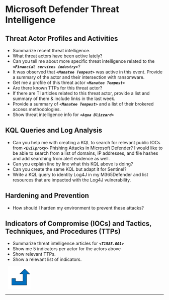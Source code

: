 # Microsoft Defender Threat Intelligence
<a name="Threat_Intelligence"></a>

## Threat Actor Profiles and Activities
- Summarize recent threat intelligence.
- What threat actors have been active lately?
- Can you tell me about more specific threat intelligence related to the **_`<Financial services industry>`_**?
- It was observed that **_`<Manatee Tempest>`_** was active in this event. Provide a summary of the actor and their intersection with ransomware.
- Get me a profile of this threat actor **_`<Manatee Tempest>`_**
- Are there known TTPs for this threat actor?
- If there are TI articles related to this threat actor, provide a list and summary of them & include links in the last week.
- Provide a summary of **_`<Manatee Tempest>`_** and a list of their brokered access methodologies.
- Show threat intelligence info for **_`<Aqua Blizzard>`_**

## KQL Queries and Log Analysis
- Can you help me with creating a KQL to search for relevant public IOCs from **_`<Evilproxy>`_** Phishing Attacks in Microsoft Defender? I would like to be able to search from a list of domains, IP addresses, and file hashes and add searching from alert evidence as well.
- Can you explain line by line what this KQL above is doing?
- Can you create the same KQL but adapt it for Sentinel?
- Write a KQL query to identity Log4J in my M365Defender and list resources that are impacted with the Log4J vulnerability.

## Hardening and Prevention
- How should I harden my environment to prevent these attacks?

## Indicators of Compromise (IOCs) and Tactics, Techniques, and Procedures (TTPs)
- Summarize threat intelligence articles for **_`<T1585.001>`_**
- Show me 5 indicators per actor for the actors above
- Show relevant TTPs.
- Show a relevant list of indicators.

&nbsp;
[![alt text](../../Images/backtotop.svg)](#threat-intelligence)

***
